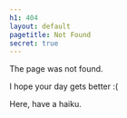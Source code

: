 ```yaml
---
h1: 404
layout: default
pagetitle: Not Found
secret: true
---
```

The page was not found.

I hope your day gets better :(

Here, have a haiku.
